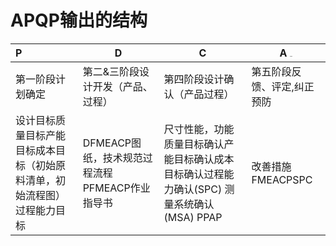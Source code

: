 # APQP输出的结构

| P                                                            | D                                              | C                                                            | A <img src="http://oa.china-foresight.com:808/page/resource/userfile/image/fs/NEW_FS_LOGO.png" alt="福赛科技" style="zoom:5%;" /> |
| :----------------------------------------------------------- | ---------------------------------------------- | ------------------------------------------------------------ | ------------------------------------------------------------ |
| 第一阶段计划确定                                             | 第二&三阶段设计开发（产品、过程）              | 第四阶段设计确认（产品过程）                                 | 第五阶段反馈、评定,纠正预防                                  |
| 设计目标质量目标产能目标成本目标（初始原料清单，初始流程图）过程能力目标 | DFMEACP图纸，技术规范过程流程PFMEACP作业指导书 | 尺寸性能，功能质量目标确认产能目标确认成本目标确认过程能力确认(SPC) 测量系统确认 (MSA) PPAP | 改善措施FMEACPSPC                                            |

